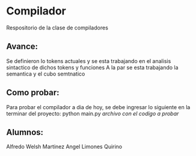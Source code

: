 # Compilador
Respositorio de la clase de compiladores
## Avance:
Se definieron lo tokens actuales y se esta trabajando en el analisis sintactico de dichos tokens y funciones
A la par se esta trabajando la semantica y el cubo semtnatico

## Como probar:
Para probar el compilador a dia de hoy, se debe ingresar lo siguiente en la terminar del proyecto: python main.py _archivo con el codigo a probar_

## Alumnos: 
Alfredo Welsh Martinez 
Angel Limones Quirino
